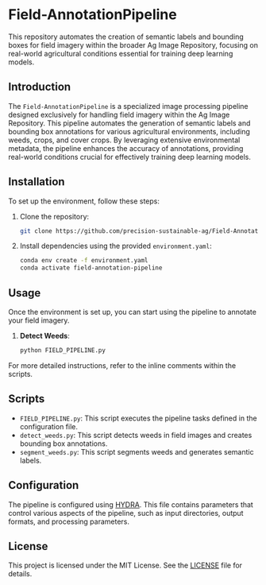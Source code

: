 # Field-AnnotationPipeline

This repository automates the creation of semantic labels and bounding boxes for field imagery within the broader Ag Image Repository, focusing on real-world agricultural conditions essential for training deep learning models.

## Introduction

The `Field-AnnotationPipeline` is a specialized image processing pipeline designed exclusively for handling field imagery within the Ag Image Repository. This pipeline automates the generation of semantic labels and bounding box annotations for various agricultural environments, including weeds, crops, and cover crops. By leveraging extensive environmental metadata, the pipeline enhances the accuracy of annotations, providing real-world conditions crucial for effectively training deep learning models.

## Installation

To set up the environment, follow these steps:

1. Clone the repository:
    ```bash
    git clone https://github.com/precision-sustainable-ag/Field-AnnotationPipeline.git
    ```

2. Install dependencies using the provided `environment.yaml`:
    ```bash
    conda env create -f environment.yaml
    conda activate field-annotation-pipeline
    ```

## Usage

Once the environment is set up, you can start using the pipeline to annotate your field imagery.

1. **Detect Weeds**:
    ```bash
    python FIELD_PIPELINE.py
    ```

For more detailed instructions, refer to the inline comments within the scripts.

## Scripts

- `FIELD_PIPELINE.py`: This script executes the pipeline tasks defined in the configuration file.
- `detect_weeds.py`: This script detects weeds in field images and creates bounding box annotations.
- `segment_weeds.py`: This script segments weeds and generates semantic labels.

## Configuration

The pipeline is configured using [HYDRA](https://github.com/facebookresearch/hydra.git). This file contains parameters that control various aspects of the pipeline, such as input directories, output formats, and processing parameters.

## License

This project is licensed under the MIT License. See the [LICENSE](LICENSE) file for details.